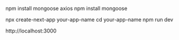 npm install mongoose axios
npm install mongoose


npx create-next-app your-app-name
cd your-app-name
npm run dev

http://localhost:3000

